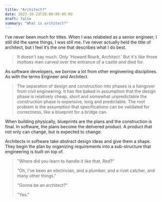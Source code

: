 ```yaml
---
title: "Architect?"
date: 2023-10-23T20:00:00-05:00
draft: false
summary: "What is architect?"
---
```

 
 I’ve never been much for titles. When I was relabeled as a senior engineer, I still did the same
 things, I was still me. I’ve never actually held the title of architect, but I feel it’s the one
 that describes what I do best.

> It doesn't say much. Only 'Howard Roark, Architect.' But it's like those mottoes men carved over
> the entrance of a castle and died for.

As software developers, we borrow a lot from other engineering disciplines.  As with the terms
Engineer and Architect.

> The separation of design and construction into phases is a hangover from civil engineering. It has
> the baked in assumption that the design phase is relatively cheap, short and somewhat
> unpredictable the construction phase is expensive, long and predictable. The root problem is the
> assumption that specifications can be validated for correctness, like a blueprint for a bridge
> can.

When building physically, blueprints are the plans and the construction is final.  In software, the
plans become the delivered product.  A product that not only can change, but is expected to change.

Architects in software take abstract design ideas and give them a shape.  They begin the plan by
organizing requirements into a sub-structure that engineering is built on top of.  

> "Where did you learn to handle it like that, Red?"
> 
> "Oh, I've been an electrician, and a plumber, and a rivet catcher, and many other things."
> 
> "Gonna be an architect?"
> 
> "Yes."

